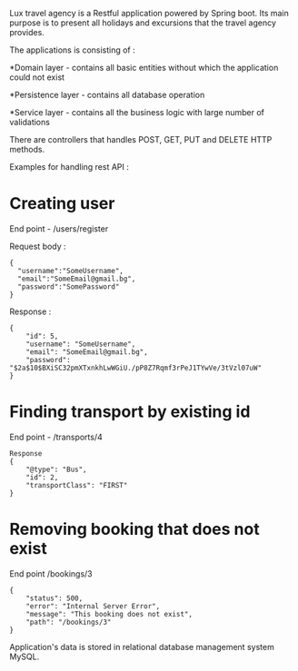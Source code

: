 Lux travel agency is a Restful application powered by Spring boot.
Its main purpose is to present all holidays and excursions that the travel agency provides.

The applications is consisting of :

*Domain layer - contains all basic entities without which the application could not exist

*Persistence layer - contains all database operation

*Service layer - contains all the business logic with large number of validations

There are controllers that handles POST, GET, PUT and DELETE HTTP methods.

Examples for handling rest API :

# Creating user 

End point - /users/register

Request body :

````
{
  "username":"SomeUsername",
  "email":"SomeEmail@gmail.bg",
  "password":"SomePassword"
}
````
Response :
````
{
    "id": 5,
    "username": "SomeUsername",
    "email": "SomeEmail@gmail.bg",
    "password": "$2a$10$BXiSC32pmXTxnkhLwWGiU./pP8Z7Rqmf3rPeJ1TYwVe/3tVzl07uW"
}
````
# Finding transport by existing id

End point - /transports/4
````
Response
{
    "@type": "Bus",
    "id": 2,
    "transportClass": "FIRST"
}
````
# Removing booking that does not exist 

End point /bookings/3

````
{
    "status": 500,
    "error": "Internal Server Error",
    "message": "This booking does not exist",
    "path": "/bookings/3"
}
````

Application's data is stored in relational database management system MySQL.

